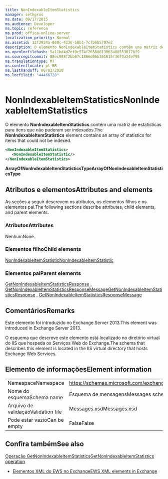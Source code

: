 ```yaml
---
title: NonIndexableItemStatistics
manager: sethgros
ms.date: 09/17/2015
ms.audience: Developer
ms.topic: reference
ms.prod: office-online-server
localization_priority: Normal
ms.assetid: 12f2934a-008c-4236-b8b3-7c7b6b5707e2
description: O elemento NonIndexableItemStatistics contém uma matriz de estatísticas para itens que não puderam ser indexados.
ms.openlocfilehash: 5a11bd4d7ef0c574f26580613063a885530176f9
ms.sourcegitcommit: 88ec988f2bb67c1866d06b361615f3674a24e795
ms.translationtype: MT
ms.contentlocale: pt-BR
ms.lasthandoff: 06/03/2020
ms.locfileid: "44466728"
---
```

# <a name="nonindexableitemstatistics"></a><span data-ttu-id="ee5a4-103">NonIndexableItemStatistics</span><span class="sxs-lookup"><span data-stu-id="ee5a4-103">NonIndexableItemStatistics</span></span>

<span data-ttu-id="ee5a4-104">O elemento **NonIndexableItemStatistics** contém uma matriz de estatísticas para itens que não puderam ser indexados.</span><span class="sxs-lookup"><span data-stu-id="ee5a4-104">The **NonIndexableItemStatistics** element contains an array of statistics for items that could not be indexed.</span></span> 
  
```XML
<NonIndexableItemStatistics>
   <NonIndexableItemStatistic/>
</NonIndexableItemStatistics>
```

 <span data-ttu-id="ee5a4-105">**ArrayOfNonIndexableItemStatisticsType**</span><span class="sxs-lookup"><span data-stu-id="ee5a4-105">**ArrayOfNonIndexableItemStatisticsType**</span></span>
## <a name="attributes-and-elements"></a><span data-ttu-id="ee5a4-106">Atributos e elementos</span><span class="sxs-lookup"><span data-stu-id="ee5a4-106">Attributes and elements</span></span>

<span data-ttu-id="ee5a4-107">As seções a seguir descrevem os atributos, os elementos filhos e os elementos pai.</span><span class="sxs-lookup"><span data-stu-id="ee5a4-107">The following sections describe attributes, child elements, and parent elements.</span></span>
  
### <a name="attributes"></a><span data-ttu-id="ee5a4-108">Atributos</span><span class="sxs-lookup"><span data-stu-id="ee5a4-108">Attributes</span></span>

<span data-ttu-id="ee5a4-109">Nenhum</span><span class="sxs-lookup"><span data-stu-id="ee5a4-109">None.</span></span>
  
### <a name="child-elements"></a><span data-ttu-id="ee5a4-110">Elementos filho</span><span class="sxs-lookup"><span data-stu-id="ee5a4-110">Child elements</span></span>

[<span data-ttu-id="ee5a4-111">NonIndexableItemStatistic</span><span class="sxs-lookup"><span data-stu-id="ee5a4-111">NonIndexableItemStatistic</span></span>](nonindexableitemstatistic.md)
  
### <a name="parent-elements"></a><span data-ttu-id="ee5a4-112">Elementos pai</span><span class="sxs-lookup"><span data-stu-id="ee5a4-112">Parent elements</span></span>

<span data-ttu-id="ee5a4-113">[GetNonIndexableItemStatisticsResponse](getnonindexableitemstatisticsresponse.md) , [GetNonIndexableItemStatisticsResponseMessage](getnonindexableitemstatisticsresponsemessage.md)</span><span class="sxs-lookup"><span data-stu-id="ee5a4-113">[GetNonIndexableItemStatisticsResponse](getnonindexableitemstatisticsresponse.md) , [GetNonIndexableItemStatisticsResponseMessage](getnonindexableitemstatisticsresponsemessage.md)</span></span>
  
## <a name="remarks"></a><span data-ttu-id="ee5a4-114">Comentários</span><span class="sxs-lookup"><span data-stu-id="ee5a4-114">Remarks</span></span>

<span data-ttu-id="ee5a4-115">Este elemento foi introduzido no Exchange Server 2013.</span><span class="sxs-lookup"><span data-stu-id="ee5a4-115">This element was introduced in Exchange Server 2013.</span></span>
  
<span data-ttu-id="ee5a4-116">O esquema que descreve este elemento está localizado no diretório virtual do IIS que hospeda os Serviços Web do Exchange.</span><span class="sxs-lookup"><span data-stu-id="ee5a4-116">The schema that describes this element is located in the IIS virtual directory that hosts Exchange Web Services.</span></span>
  
## <a name="element-information"></a><span data-ttu-id="ee5a4-117">Elemento de informações</span><span class="sxs-lookup"><span data-stu-id="ee5a4-117">Element information</span></span>

|||
|:-----|:-----|
|<span data-ttu-id="ee5a4-118">Namespace</span><span class="sxs-lookup"><span data-stu-id="ee5a4-118">Namespace</span></span>  <br/> |https://schemas.microsoft.com/exchange/services/2006/messages  <br/> |
|<span data-ttu-id="ee5a4-119">Nome do esquema</span><span class="sxs-lookup"><span data-stu-id="ee5a4-119">Schema name</span></span>  <br/> |<span data-ttu-id="ee5a4-120">Esquema de mensagens</span><span class="sxs-lookup"><span data-stu-id="ee5a4-120">Messages schema</span></span>  <br/> |
|<span data-ttu-id="ee5a4-121">Arquivo de validação</span><span class="sxs-lookup"><span data-stu-id="ee5a4-121">Validation file</span></span>  <br/> |<span data-ttu-id="ee5a4-122">Messages.xsd</span><span class="sxs-lookup"><span data-stu-id="ee5a4-122">Messages.xsd</span></span>  <br/> |
|<span data-ttu-id="ee5a4-123">Pode estar vazio</span><span class="sxs-lookup"><span data-stu-id="ee5a4-123">Can be empty</span></span>  <br/> |<span data-ttu-id="ee5a4-124">False</span><span class="sxs-lookup"><span data-stu-id="ee5a4-124">False</span></span>  <br/> |
   
## <a name="see-also"></a><span data-ttu-id="ee5a4-125">Confira também</span><span class="sxs-lookup"><span data-stu-id="ee5a4-125">See also</span></span>



[<span data-ttu-id="ee5a4-126">Operação GetNonIndexableItemStatistics</span><span class="sxs-lookup"><span data-stu-id="ee5a4-126">GetNonIndexableItemStatistics operation</span></span>](getnonindexableitemstatistics-operation.md)


- [<span data-ttu-id="ee5a4-127">Elementos XML do EWS no Exchange</span><span class="sxs-lookup"><span data-stu-id="ee5a4-127">EWS XML elements in Exchange</span></span>](ews-xml-elements-in-exchange.md)

